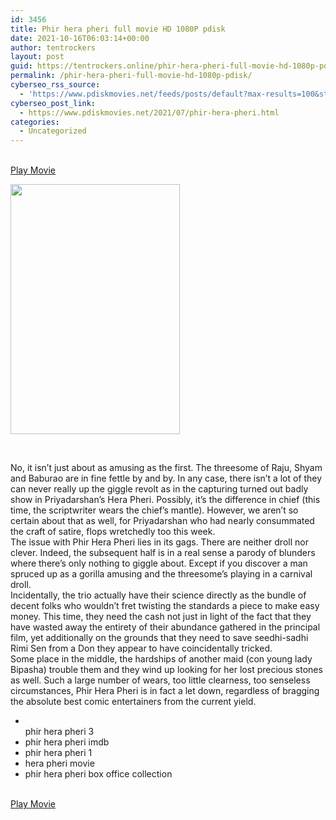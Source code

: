 ```yaml
---
id: 3456
title: Phir hera pheri full movie HD 1080P pdisk
date: 2021-10-16T06:03:14+00:00
author: tentrockers
layout: post
guid: https://tentrockers.online/phir-hera-pheri-full-movie-hd-1080p-pdisk/
permalink: /phir-hera-pheri-full-movie-hd-1080p-pdisk/
cyberseo_rss_source:
  - 'https://www.pdiskmovies.net/feeds/posts/default?max-results=100&start-index=1201'
cyberseo_post_link:
  - https://www.pdiskmovies.net/2021/07/phir-hera-pheri.html
categories:
  - Uncategorized
---
```

<a href="https://kuklink.com/1/bnYyZ2UxMDA1bDdl" onclick="window.open('https://kuklink.com/1/bnYyZ2UxMDA1bDdl','popup','width=600,height=600'); return false;" target="popup" rel="noopener"><br /> Play Movie<br /> </a>

<div class="separator">
  <a href="https://www.pdiskmovies.net/2021/07/j"><img loading="lazy" border="0" data-original-height="295" data-original-width="200" height="400" src="https://1.bp.blogspot.com/-X0FBjrJoBZc/YO6HvpNikbI/AAAAAAAAY6U/RxpY5xICRzogFwhjZpheziK6iH9T_NgaACLcBGAsYHQ/w271-h400/Phir-Hera-Pheri.png" width="271" /></a>
</div>

&nbsp;

<div>
  <span>No, it isn&#8217;t just about as amusing as the first. The threesome of Raju, Shyam and Baburao are in fine fettle by and by. In any case, there isn&#8217;t a lot of they can never really up the giggle revolt as in the capturing turned out badly show in Priyadarshan&#8217;s Hera Pheri. Possibly, it&#8217;s the difference in chief (this time, the scriptwriter wears the chief&#8217;s mantle). However, we aren&#8217;t so certain about that as well, for Priyadarshan who had nearly consummated the craft of satire, flops wretchedly too this week.&nbsp;</span>
</div>

<div>
  <span>The issue with Phir Hera Pheri lies in its gags. There are neither droll nor clever. Indeed, the subsequent half is in a real sense a parody of blunders where there&#8217;s only nothing to giggle about. Except if you discover a man spruced up as a gorilla amusing and the threesome&#8217;s playing in a carnival droll.&nbsp;</span>
</div>

<div>
  <span>Incidentally, the trio actually have their science directly as the bundle of decent folks who wouldn&#8217;t fret twisting the standards a piece to make easy money. This time, they need the cash not just in light of the fact that they have wasted away the entirety of their abundance gathered in the principal film, yet additionally on the grounds that they need to save seedhi-sadhi Rimi Sen from a Don they appear to have coincidentally tricked.&nbsp;</span>
</div>

<div>
  <span>Some place in the middle, the hardships of another maid (con young lady Bipasha) trouble them and they wind up looking for her lost precious stones as well. Such a large number of wears, too little clearness, too senseless circumstances, Phir Hera Pheri is in fact a let down, regardless of bragging the absolute best comic entertainers from the current yield.</span>
</div>

  * <span><br /></span>phir hera pheri 3
  * phir hera pheri imdb
  * phir hera pheri 1
  * hera pheri movie
  * phir hera pheri box office collection

<a href="https://kuklink.com/1/bnYyZ2UxMDA1bDdl" onclick="window.open('https://kuklink.com/1/bnYyZ2UxMDA1bDdl','popup','width=600,height=600'); return false;" target="popup" rel="noopener"><br /> Play Movie<br /> </a>